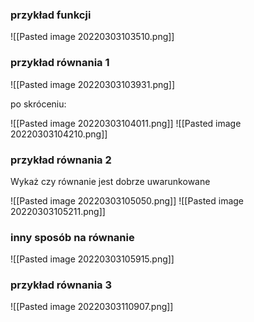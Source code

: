 ### przykład funkcji
![[Pasted image 20220303103510.png]]

### przykład równania 1
![[Pasted image 20220303103931.png]]

po skróceniu:

![[Pasted image 20220303104011.png]]
![[Pasted image 20220303104210.png]]

### przykład równania 2
Wykaż czy równanie jest dobrze uwarunkowane

![[Pasted image 20220303105050.png]]
![[Pasted image 20220303105211.png]]

### inny sposób na równanie
![[Pasted image 20220303105915.png]]

### przykład równania 3
![[Pasted image 20220303110907.png]]
